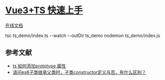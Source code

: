# [Vue3+TS 快速上手](https://www.bilibili.com/video/BV1CK411u75G?p=37&spm_id_from=pageDriver&vd_source=0efa2f40d2b0373aa1de4b8c7c1a372f)
[在线文档](https://24kcs.github.io/vue3_study/00_%E8%AF%BE%E7%A8%8B%E4%BB%8B%E7%BB%8D.html)

tsc ts_demo/index.ts --watch --outDir ts_demo
nodemon ts_demo/index.js



## 参考文献
* [ts 如何添加prototype 属性](https://www.icode9.com/content-4-1113261.html)
* [请问es6子类继承父类时，子类constructor定义与否，有什么区别？](https://www.zhihu.com/question/53238837/answer/2362695224)